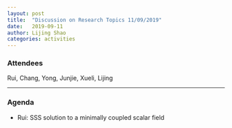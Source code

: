 ```yaml
---
layout: post
title:  "Discussion on Research Topics 11/09/2019"
date:   2019-09-11
author: Lijing Shao
categories: activities
---
```



### Attendees

Rui, Chang, Yong, Junjie, Xueli, Lijing

---

### Agenda

- Rui: SSS solution to a minimally coupled scalar field
